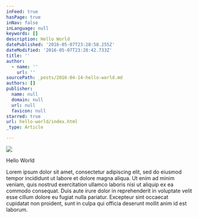 ```yaml
---
inFeed: true
hasPage: true
inNav: false
inLanguage: null
keywords: []
description: Hello World
datePublished: '2016-05-07T23:28:58.255Z'
dateModified: '2016-05-07T23:28:42.733Z'
title: ''
author:
  - name: ''
    url: ''
sourcePath: _posts/2016-04-14-hello-world.md
authors: []
publisher:
  name: null
  domain: null
  url: null
  favicon: null
starred: true
url: hello-world/index.html
_type: Article

---
```

![](https://the-grid-user-content.s3-us-west-2.amazonaws.com/f1a6502b-97f8-4fd7-99b7-e3c8c9e3ea01.jpg)

Hello World

Lorem ipsum dolor sit amet, consectetur adipiscing elit, sed do eiusmod tempor incididunt ut labore et dolore magna aliqua. Ut enim ad minim veniam, quis nostrud exercitation ullamco laboris nisi ut aliquip ex ea commodo consequat. Duis aute irure dolor in reprehenderit in voluptate velit esse cillum dolore eu fugiat nulla pariatur. Excepteur sint occaecat cupidatat non proident, sunt in culpa qui officia deserunt mollit anim id est laborum.